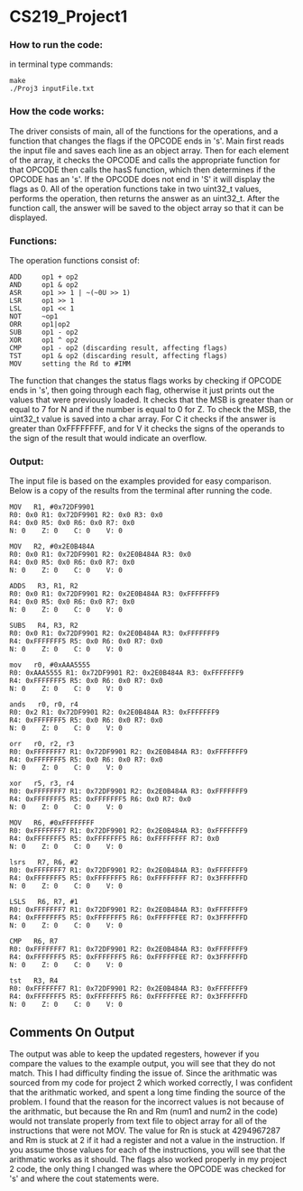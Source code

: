 # **CS219_Project1**

### **How to run the code:** 

in terminal type commands:
```
make
./Proj3 inputFile.txt
```
### **How the code works:**

The driver consists of main, all of the functions for the operations, and a function that changes the flags if the OPCODE ends in 's'. Main first reads the input file and saves each line as an object array. Then for each element of the array, it checks the OPCODE and calls the appropriate function for that OPCODE then calls the hasS function, which then determines if the OPCODE has an 's'. If the OPCODE does not end in 'S' it will display the flags as 0. All of the operation functions take in two uint32_t values, performs the operation, then returns the answer as an uint32_t. After the function call, the answer will be saved to the object array so that it can be displayed. 

### **Functions:**

The operation functions consist of:
```
ADD     op1 + op2
AND     op1 & op2
ASR     op1 >> 1 | ~(~0U >> 1)
LSR     op1 >> 1
LSL     op1 << 1
NOT     ~op1
ORR     op1|op2
SUB     op1 - op2
XOR     op1 ^ op2
CMP     op1 - op2 (discarding result, affecting flags)
TST     op1 & op2 (discarding result, affecting flags)
MOV     setting the Rd to #IMM

```
The function that changes the status flags works by checking if OPCODE ends in 's', then going through each flag, otherwise it just prints out the values that were previously loaded. It checks that the MSB is greater than or equal to 7 for N and if the number is equal to 0 for Z. To check the MSB, the uint32_t value is saved into a char array. For C it checks if the answer is greater than 0xFFFFFFFF, and for V it checks the signs of the operands to the sign of the result that would indicate an overflow. 

### **Output:**

The input file is based on the examples provided for easy comparison.
Below is a copy of the results from the terminal after running the code. 

```
MOV   R1, #0x72DF9901
R0: 0x0 R1: 0x72DF9901 R2: 0x0 R3: 0x0
R4: 0x0 R5: 0x0 R6: 0x0 R7: 0x0
N: 0    Z: 0    C: 0    V: 0

MOV   R2, #0x2E0B484A
R0: 0x0 R1: 0x72DF9901 R2: 0x2E0B484A R3: 0x0
R4: 0x0 R5: 0x0 R6: 0x0 R7: 0x0
N: 0    Z: 0    C: 0    V: 0

ADDS   R3, R1, R2
R0: 0x0 R1: 0x72DF9901 R2: 0x2E0B484A R3: 0xFFFFFFF9
R4: 0x0 R5: 0x0 R6: 0x0 R7: 0x0
N: 0    Z: 0    C: 0    V: 0

SUBS   R4, R3, R2
R0: 0x0 R1: 0x72DF9901 R2: 0x2E0B484A R3: 0xFFFFFFF9
R4: 0xFFFFFFF5 R5: 0x0 R6: 0x0 R7: 0x0
N: 0    Z: 0    C: 0    V: 0

mov   r0, #0xAAA5555
R0: 0xAAA5555 R1: 0x72DF9901 R2: 0x2E0B484A R3: 0xFFFFFFF9
R4: 0xFFFFFFF5 R5: 0x0 R6: 0x0 R7: 0x0
N: 0    Z: 0    C: 0    V: 0

ands   r0, r0, r4
R0: 0x2 R1: 0x72DF9901 R2: 0x2E0B484A R3: 0xFFFFFFF9
R4: 0xFFFFFFF5 R5: 0x0 R6: 0x0 R7: 0x0
N: 0    Z: 0    C: 0    V: 0

orr   r0, r2, r3
R0: 0xFFFFFFF7 R1: 0x72DF9901 R2: 0x2E0B484A R3: 0xFFFFFFF9
R4: 0xFFFFFFF5 R5: 0x0 R6: 0x0 R7: 0x0
N: 0    Z: 0    C: 0    V: 0

xor   r5, r3, r4
R0: 0xFFFFFFF7 R1: 0x72DF9901 R2: 0x2E0B484A R3: 0xFFFFFFF9
R4: 0xFFFFFFF5 R5: 0xFFFFFFF5 R6: 0x0 R7: 0x0
N: 0    Z: 0    C: 0    V: 0

MOV   R6, #0xFFFFFFFF
R0: 0xFFFFFFF7 R1: 0x72DF9901 R2: 0x2E0B484A R3: 0xFFFFFFF9
R4: 0xFFFFFFF5 R5: 0xFFFFFFF5 R6: 0xFFFFFFFF R7: 0x0
N: 0    Z: 0    C: 0    V: 0

lsrs   R7, R6, #2
R0: 0xFFFFFFF7 R1: 0x72DF9901 R2: 0x2E0B484A R3: 0xFFFFFFF9
R4: 0xFFFFFFF5 R5: 0xFFFFFFF5 R6: 0xFFFFFFFF R7: 0x3FFFFFFD
N: 0    Z: 0    C: 0    V: 0

LSLS   R6, R7, #1
R0: 0xFFFFFFF7 R1: 0x72DF9901 R2: 0x2E0B484A R3: 0xFFFFFFF9
R4: 0xFFFFFFF5 R5: 0xFFFFFFF5 R6: 0xFFFFFFEE R7: 0x3FFFFFFD
N: 0    Z: 0    C: 0    V: 0

CMP   R6, R7
R0: 0xFFFFFFF7 R1: 0x72DF9901 R2: 0x2E0B484A R3: 0xFFFFFFF9
R4: 0xFFFFFFF5 R5: 0xFFFFFFF5 R6: 0xFFFFFFEE R7: 0x3FFFFFFD
N: 0    Z: 0    C: 0    V: 0

tst   R3, R4
R0: 0xFFFFFFF7 R1: 0x72DF9901 R2: 0x2E0B484A R3: 0xFFFFFFF9
R4: 0xFFFFFFF5 R5: 0xFFFFFFF5 R6: 0xFFFFFFEE R7: 0x3FFFFFFD
N: 0    Z: 0    C: 0    V: 0

```

## **Comments On Output**
The output was able to keep the updated regesters, however if you compare the values to the example output, you will see that they do not match. This I had difficulty finding the issue of. Since the arithmatic was sourced from my code for project 2 which worked correctly, I was confident that the arithmatic worked, and spent a long time finding the source of the problem. I found that the reason for the incorrect values is not because of the arithmatic, but because the Rn and Rm (num1 and num2 in the code) would not translate properly from text file to object array for all of the instructions that were not MOV. The value for Rn is stuck at 4294967287 and Rm is stuck at 2 if it had a register and not a value in the instruction. If you assume those values for each of the instructions, you will see that the arithmatic works as it should. The flags also worked properly in my project 2 code, the only thing I changed was where the OPCODE was checked for 's' and where the cout statements were. 


